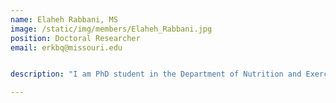 ```yaml
---
name: Elaheh Rabbani, MS
image: /static/img/members/Elaheh_Rabbani.jpg
position: Doctoral Researcher
email: erkbq@missouri.edu


description: "I am PhD student in the Department of Nutrition and Exercise Physiology, University of Missouri-Columbia. In my master’s research I studied how reducing inflammation and oxidative stress by nutrition interventions can prevent cardiometabolic diseases in hypothyroid patients. During this time, I also got interested in the disruption of gut microflora in autoimmune diseases and how dietary interventions can impact the gut microbiome and improve chronic diseases. Personally, I believe everybody should find their favorite sport to live an active lifestyle. For me it is ballet, and I am going to make a difference in dancers' nutrition."

---
```


